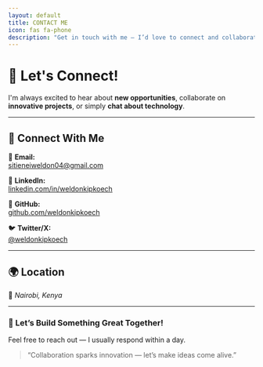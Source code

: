 ```yaml
---
layout: default
title: CONTACT ME
icon: fas fa-phone
description: "Get in touch with me — I’d love to connect and collaborate on exciting projects!"
---
```


# 💫 Let's Connect!

I'm always excited to hear about **new opportunities**, collaborate on **innovative projects**, or simply **chat about technology**.

---

## 🔗 Connect With Me

<div class="contact-links">

📧 **Email:**  
<a href="mailto:sitieneiweldon04@gmail.com" target="_blank">sitieneiweldon04@gmail.com</a>  

💼 **LinkedIn:**  
<a href="https://www.linkedin.com/in/weldonkipkoech" target="_blank">linkedin.com/in/weldonkipkoech</a>  

🐙 **GitHub:**  
<a href="https://github.com/weldonkipkoech" target="_blank">github.com/weldonkipkoech</a>  

🐦 **Twitter/X:**  
<a href="https://twitter.com/weldonkipkoech" target="_blank">@weldonkipkoech</a>  

</div>

---

## 🌍 Location
📍 *Nairobi, Kenya*  

---

### 💬 Let’s Build Something Great Together!
Feel free to reach out — I usually respond within a day.  
> “Collaboration sparks innovation — let’s make ideas come alive.”



